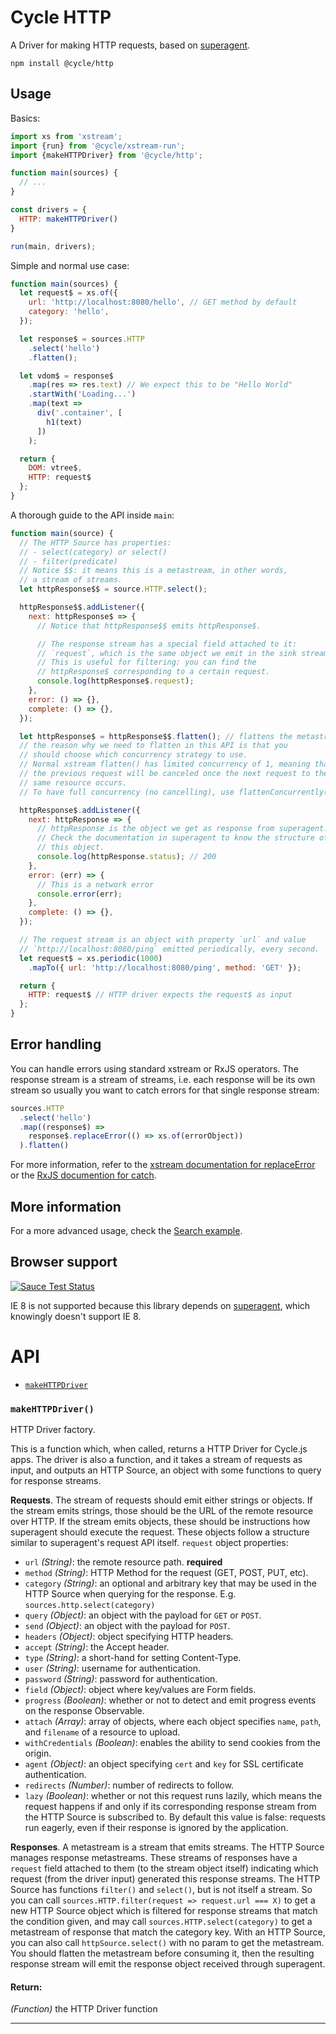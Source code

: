# Cycle HTTP

A Driver for making HTTP requests, based on [superagent](https://github.com/visionmedia/superagent).

```
npm install @cycle/http
```

## Usage

Basics:

```js
import xs from 'xstream';
import {run} from '@cycle/xstream-run';
import {makeHTTPDriver} from '@cycle/http';

function main(sources) {
  // ...
}

const drivers = {
  HTTP: makeHTTPDriver()
}

run(main, drivers);
```

Simple and normal use case:

```js
function main(sources) {
  let request$ = xs.of({
    url: 'http://localhost:8080/hello', // GET method by default
    category: 'hello',
  });

  let response$ = sources.HTTP
    .select('hello')
    .flatten();

  let vdom$ = response$
    .map(res => res.text) // We expect this to be "Hello World"
    .startWith('Loading...')
    .map(text =>
      div('.container', [
        h1(text)
      ])
    );

  return {
    DOM: vtree$,
    HTTP: request$
  };
}
```

A thorough guide to the API inside `main`:

```js
function main(source) {
  // The HTTP Source has properties:
  // - select(category) or select()
  // - filter(predicate)
  // Notice $$: it means this is a metastream, in other words,
  // a stream of streams.
  let httpResponse$$ = source.HTTP.select();

  httpResponse$$.addListener({
    next: httpResponse$ => {
      // Notice that httpResponse$$ emits httpResponse$.

      // The response stream has a special field attached to it:
      // `request`, which is the same object we emit in the sink stream.
      // This is useful for filtering: you can find the
      // httpResponse$ corresponding to a certain request.
      console.log(httpResponse$.request);
    },
    error: () => {},
    complete: () => {},
  });

  let httpResponse$ = httpResponse$$.flatten(); // flattens the metastream
  // the reason why we need to flatten in this API is that you
  // should choose which concurrency strategy to use.
  // Normal xstream flatten() has limited concurrency of 1, meaning that
  // the previous request will be canceled once the next request to the
  // same resource occurs.
  // To have full concurrency (no cancelling), use flattenConcurrently()

  httpResponse$.addListener({
    next: httpResponse => {
      // httpResponse is the object we get as response from superagent.
      // Check the documentation in superagent to know the structure of
      // this object.
      console.log(httpResponse.status); // 200
    },
    error: (err) => {
      // This is a network error
      console.error(err);
    },
    complete: () => {},
  });

  // The request stream is an object with property `url` and value
  // `http://localhost:8080/ping` emitted periodically, every second.
  let request$ = xs.periodic(1000)
    .mapTo({ url: 'http://localhost:8080/ping', method: 'GET' });

  return {
    HTTP: request$ // HTTP driver expects the request$ as input
  };
}
```

## Error handling

You can handle errors using standard xstream or RxJS operators. The response stream is a stream of streams, i.e. each response will be its own stream so usually you want to catch errors for that single response stream:

```js
sources.HTTP
  .select('hello')
  .map((response$) =>
    response$.replaceError(() => xs.of(errorObject))
  ).flatten()
```
For more information, refer to the [xstream documentation for replaceError](https://github.com/staltz/xstream#replaceError) or the [RxJS documention for catch](https://github.com/Reactive-Extensions/RxJS/blob/master/doc/api/core/operators/catch.md).

## More information

For a more advanced usage, check the [Search example](https://github.com/cyclejs/cyclejs/tree/master/examples/http-search-github).

## Browser support

[![Sauce Test Status](https://saucelabs.com/browser-matrix/cyclejs-http.svg)](https://saucelabs.com/u/cyclejs-http)

IE 8 is not supported because this library depends on [superagent](https://github.com/visionmedia/superagent), which knowingly doesn't support IE 8.

# API

- [`makeHTTPDriver`](#makeHTTPDriver)

### <a id="makeHTTPDriver"></a> `makeHTTPDriver()`

HTTP Driver factory.

This is a function which, when called, returns a HTTP Driver for Cycle.js
apps. The driver is also a function, and it takes a stream of requests as
input, and outputs an HTTP Source, an object with some functions to query for
response streams.

**Requests**. The stream of requests should emit either strings or objects.
If the stream emits strings, those should be the URL of the remote resource
over HTTP. If the stream emits objects, these should be instructions how
superagent should execute the request. These objects follow a structure
similar to superagent's request API itself. `request` object properties:

- `url` *(String)*: the remote resource path. **required**
- `method` *(String)*: HTTP Method for the request (GET, POST, PUT, etc).
- `category` *(String)*: an optional and arbitrary key that may be used in
the HTTP Source when querying for the response. E.g.
`sources.http.select(category)`
- `query` *(Object)*: an object with the payload for `GET` or `POST`.
- `send` *(Object)*: an object with the payload for `POST`.
- `headers` *(Object)*: object specifying HTTP headers.
- `accept` *(String)*: the Accept header.
- `type` *(String)*: a short-hand for setting Content-Type.
- `user` *(String)*: username for authentication.
- `password` *(String)*: password for authentication.
- `field` *(Object)*: object where key/values are Form fields.
- `progress` *(Boolean)*: whether or not to detect and emit progress events
on the response Observable.
- `attach` *(Array)*: array of objects, where each object specifies `name`,
`path`, and `filename` of a resource to upload.
- `withCredentials` *(Boolean)*: enables the ability to send cookies from the
origin.
- `agent` *(Object)*: an object specifying `cert` and `key` for SSL certificate
authentication.
- `redirects` *(Number)*: number of redirects to follow.
- `lazy` *(Boolean)*: whether or not this request runs lazily, which means
the request happens if and only if its corresponding response stream from the
HTTP Source is subscribed to. By default this value is false: requests run
eagerly, even if their response is ignored by the application.

**Responses**. A metastream is a stream that emits streams. The HTTP Source
manages response metastreams. These streams of responses have a `request`
field attached to them (to the stream object itself) indicating which request
(from the driver input) generated this response streams. The HTTP Source has
functions `filter()` and `select()`, but is not itself a stream. So you can
call `sources.HTTP.filter(request => request.url === X)` to get a new HTTP
Source object which is filtered for response streams that match the condition
given, and may call `sources.HTTP.select(category)` to get a metastream of
response that match the category key. With an HTTP Source, you can also call
`httpSource.select()` with no param to get the metastream. You should flatten
the metastream before consuming it, then the resulting response stream will
emit the response object received through superagent.

#### Return:

*(Function)* the HTTP Driver function

- - -

